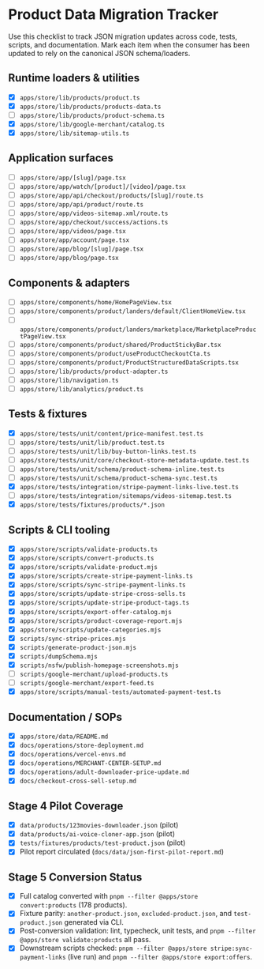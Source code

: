# Product Data Migration Tracker

Use this checklist to track JSON migration updates across code, tests, scripts, and documentation. Mark each item when the consumer has been updated to rely on the canonical JSON schema/loaders.

## Runtime loaders & utilities
- [x] `apps/store/lib/products/product.ts`
- [x] `apps/store/lib/products/products-data.ts`
- [ ] `apps/store/lib/products/product-schema.ts`
- [x] `apps/store/lib/google-merchant/catalog.ts`
- [x] `apps/store/lib/sitemap-utils.ts`

## Application surfaces
- [ ] `apps/store/app/[slug]/page.tsx`
- [ ] `apps/store/app/watch/[product]/[video]/page.tsx`
- [ ] `apps/store/app/api/checkout/products/[slug]/route.ts`
- [ ] `apps/store/app/api/product/route.ts`
- [ ] `apps/store/app/videos-sitemap.xml/route.ts`
- [ ] `apps/store/app/checkout/success/actions.ts`
- [ ] `apps/store/app/videos/page.tsx`
- [ ] `apps/store/app/account/page.tsx`
- [ ] `apps/store/app/blog/[slug]/page.tsx`
- [ ] `apps/store/app/blog/page.tsx`

## Components & adapters
- [ ] `apps/store/components/home/HomePageView.tsx`
- [ ] `apps/store/components/product/landers/default/ClientHomeView.tsx`
- [ ] `apps/store/components/product/landers/marketplace/MarketplaceProductPageView.tsx`
- [ ] `apps/store/components/product/shared/ProductStickyBar.tsx`
- [ ] `apps/store/components/product/useProductCheckoutCta.ts`
- [ ] `apps/store/components/product/ProductStructuredDataScripts.tsx`
- [ ] `apps/store/lib/products/product-adapter.ts`
- [ ] `apps/store/lib/navigation.ts`
- [ ] `apps/store/lib/analytics/product.ts`

## Tests & fixtures
- [x] `apps/store/tests/unit/content/price-manifest.test.ts`
- [ ] `apps/store/tests/unit/lib/product.test.ts`
- [ ] `apps/store/tests/unit/lib/buy-button-links.test.ts`
- [ ] `apps/store/tests/unit/core/checkout-store-metadata-update.test.ts`
- [ ] `apps/store/tests/unit/schema/product-schema-inline.test.ts`
- [ ] `apps/store/tests/unit/schema/product-schema-sync.test.ts`
- [x] `apps/store/tests/integration/stripe-payment-links-live.test.ts`
- [ ] `apps/store/tests/integration/sitemaps/videos-sitemap.test.ts`
- [x] `apps/store/tests/fixtures/products/*.json`

## Scripts & CLI tooling
- [x] `apps/store/scripts/validate-products.ts`
- [x] `apps/store/scripts/convert-products.ts`
- [x] `apps/store/scripts/validate-product.mjs`
- [x] `apps/store/scripts/create-stripe-payment-links.ts`
- [x] `apps/store/scripts/sync-stripe-payment-links.ts`
- [x] `apps/store/scripts/update-stripe-cross-sells.ts`
- [x] `apps/store/scripts/update-stripe-product-tags.ts`
- [x] `apps/store/scripts/export-offer-catalog.mjs`
- [x] `apps/store/scripts/product-coverage-report.mjs`
- [x] `apps/store/scripts/update-categories.mjs`
- [x] `scripts/sync-stripe-prices.mjs`
- [x] `scripts/generate-product-json.mjs`
- [x] `scripts/dumpSchema.mjs`
- [x] `scripts/nsfw/publish-homepage-screenshots.mjs`
- [ ] `scripts/google-merchant/upload-products.ts`
- [ ] `scripts/google-merchant/export-feed.ts`
- [x] `apps/store/scripts/manual-tests/automated-payment-test.ts`

## Documentation / SOPs
- [x] `apps/store/data/README.md`
- [x] `docs/operations/store-deployment.md`
- [x] `docs/operations/vercel-envs.md`
- [x] `docs/operations/MERCHANT-CENTER-SETUP.md`
- [x] `docs/operations/adult-downloader-price-update.md`
- [x] `docs/checkout-cross-sell-setup.md`

## Stage 4 Pilot Coverage
- [x] `data/products/123movies-downloader.json` (pilot)
- [x] `data/products/ai-voice-cloner-app.json` (pilot)
- [x] `tests/fixtures/products/test-product.json` (pilot)
- [x] Pilot report circulated (`docs/data/json-first-pilot-report.md`)

## Stage 5 Conversion Status
- [x] Full catalog converted with `pnpm --filter @apps/store convert:products` (178 products).
- [x] Fixture parity: `another-product.json`, `excluded-product.json`, and `test-product.json` generated via CLI.
- [x] Post-conversion validation: lint, typecheck, unit tests, and `pnpm --filter @apps/store validate:products` all pass.
- [x] Downstream scripts checked: `pnpm --filter @apps/store stripe:sync-payment-links` (live run) and `pnpm --filter @apps/store export:offers`.
